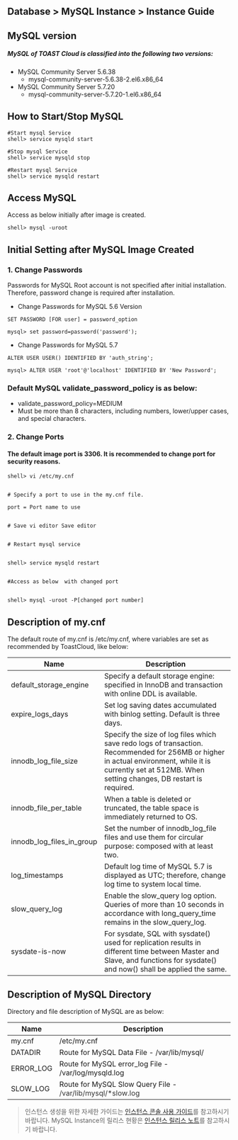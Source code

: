 ## Database > MySQL Instance > Instance Guide

## MySQL version

##### MySQL of TOAST Cloud is classified into the following two versions: 

* MySQL Community Server 5.6.38
    * mysql-community-server-5.6.38-2.el6.x86_64
* MySQL Community Server 5.7.20
    * mysql-community-server-5.7.20-1.el6.x86_64

## How to Start/Stop MySQL 

```
#Start mysql Service 
shell> service mysqld start

#Stop mysql Service 
shell> service mysqld stop

#Restart mysql Service 
shell> service mysqld restart
```

## Access MySQL 

Access as below initially after image is created.

```
shell> mysql -uroot
```

## Initial Setting after MySQL Image Created 

### 1\. Change Passwords 

Passwords for MySQL Root account is not specified after initial installation. Therefore, password change is required after installation.  

* Change Passwords for MySQL 5.6 Version  

```
SET PASSWORD [FOR user] = password_option

mysql> set password=password('password');
```

* Change Passwords for MySQL 5.7  

```
ALTER USER USER() IDENTIFIED BY 'auth_string';

mysql> ALTER USER 'root'@'localhost' IDENTIFIED BY 'New Password';
```

### Default MySQL validate_password_policy is as below:

* validate\_password\_policy=MEDIUM
* Must be more than 8 characters, including numbers, lower/upper cases, and special characters.

### 2\. Change Ports

#### The default image port is 3306. It is recommended to change port for security reasons. 

```
shell> vi /etc/my.cnf


# Specify a port to use in the my.cnf file. 

port = Port name to use 


# Save vi editor Save editor 


# Restart mysql service  


shell> service mysqld restart


#Access as below  with changed port


shell> mysql -uroot -P[changed port number]
```

## Description of my.cnf 

The default route of my.cnf is /etc/my.cnf, where variables are set as recommended by ToastCloud, like below: 

| Name | Description |
| --- | --- |
| default\_storage\_engine | Specify a default storage engine: specified in InnoDB and transaction with online DDL is available. |
| expire\_logs\_days | Set log saving dates accumulated with binlog setting. Default is three days. |
| innodb\_log\_file\_size | Specify the size of log files which save redo logs of transaction. <br>Recommended for 256MB or higher in actual environment, while it is currently set at 512MB. When setting changes, DB restart is required. |
| innodb\_file\_per\_table | When a table is deleted or truncated, the table space is immediately returned to OS. |
| innodb\_log\_files\_in\_group | Set the number of innodb\_log\_file files and use them for circular purpose: composed with at least two. |
| log_timestamps | Default log time of MySQL 5.7 is displayed as UTC; therefore, change log time to system local time. |
| slow\_query\_log | Enable the slow\_query log option. Queries of more than 10 seconds in accordance with long_query_time remains in the slow_query_log. |
| sysdate-is-now | For sysdate, SQL with sysdate() used for replication results in different time between Master and Slave, and functions for sysdate() and now() shall be applied the same. |

## Description of MySQL Directory 

Directory and file description of MySQL are as below: 

| Name | Description |
| --- | --- |
| my.cnf | /etc/my.cnf |
| DATADIR | Route for MySQL Data File  - /var/lib/mysql/ |
| ERROR_LOG | Route for MySQL error_log File  - /var/log/mysqld.log |
| SLOW_LOG | Route for MySQL Slow Query File -  <span style="color:#333333">/var/lib/mysql/*slow.log</span> |



> 인스턴스 생성을 위한 자세한 가이드는 [인스턴스 콘솔 사용 가이드](/Compute/Instance/en/console-guide/)를 참고하시기 바랍니다.
> MySQL Instance의 릴리스 현황은 [인스턴스 릴리스 노트](/Compute/Compute/en/release-notes/)를 참고하시기 바랍니다.

